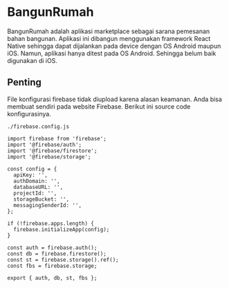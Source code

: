 # BangunRumah

BangunRumah adalah aplikasi marketplace sebagai sarana pemesanan bahan bangunan.
Aplikasi ini dibangun menggunakan framework React Native sehingga dapat
dijalankan pada device dengan OS Android maupun iOS. Namun, aplikasi hanya ditest
pada OS Android. Sehingga belum baik digunakan di iOS.

## Penting

File konfigurasi firebase tidak diupload karena alasan keamanan. Anda bisa
membuat sendiri pada website Firebase. Berikut ini source code konfigurasinya.

`./firebase.config.js`

```
import firebase from 'firebase';
import '@firebase/auth';
import '@firebase/firestore';
import '@firebase/storage';

const config = {
  apiKey: '',
  authDomain: '',
  databaseURL: '',
  projectId: '',
  storageBucket: '',
  messagingSenderId: '',
};

if (!firebase.apps.length) {
  firebase.initializeApp(config);
}

const auth = firebase.auth();
const db = firebase.firestore();
const st = firebase.storage().ref();
const fbs = firebase.storage;

export { auth, db, st, fbs };
```
